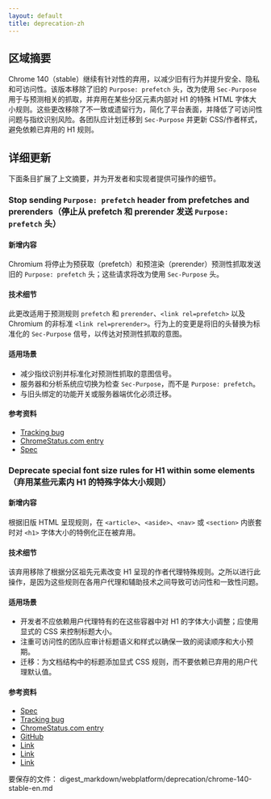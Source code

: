 ```yaml
---
layout: default
title: deprecation-zh
---
```


## 区域摘要

Chrome 140（stable）继续有针对性的弃用，以减少旧有行为并提升安全、隐私和可访问性。该版本移除了旧的 `Purpose: prefetch` 头，改为使用 `Sec-Purpose` 用于与预测相关的抓取，并弃用在某些分区元素内部对 H1 的特殊 HTML 字体大小规则。这些更改移除了不一致或遗留行为，简化了平台表面，并降低了可访问性问题与指纹识别风险。各团队应计划迁移到 `Sec-Purpose` 并更新 CSS/作者样式，避免依赖已弃用的 H1 规则。

## 详细更新

下面条目扩展了上文摘要，并为开发者和实现者提供可操作的细节。

### Stop sending `Purpose: prefetch` header from prefetches and prerenders（停止从 prefetch 和 prerender 发送 `Purpose: prefetch` 头）

#### 新增内容
Chromium 将停止为预获取（prefetch）和预渲染（prerender）预测性抓取发送旧的 `Purpose: prefetch` 头；这些请求将改为使用 `Sec-Purpose` 头。

#### 技术细节
此更改适用于预测规则 `prefetch` 和 `prerender`、`<link rel=prefetch>` 以及 Chromium 的非标准 `<link rel=prerender>`。行为上的变更是将旧的头替换为标准化的 `Sec-Purpose` 信号，以传达对预测性抓取的意图。

#### 适用场景
- 减少指纹识别并标准化对预测性抓取的意图信号。
- 服务器和分析系统应切换为检查 `Sec-Purpose`，而不是 `Purpose: prefetch`。
- 与旧头绑定的功能开关或服务器端优化必须迁移。

#### 参考资料
- [Tracking bug](https://issues.chromium.org/issues/420724819)
- [ChromeStatus.com entry](https://chromestatus.com/feature/5088012836536320)
- [Spec](https://wicg.github.io/nav-speculation/prerendering.html#interaction-with-fetch)

### Deprecate special font size rules for H1 within some elements（弃用某些元素内 H1 的特殊字体大小规则）

#### 新增内容
根据旧版 HTML 呈现规则，在 `<article>`、`<aside>`、`<nav>` 或 `<section>` 内嵌套时对 `<h1>` 字体大小的特例化正在被弃用。

#### 技术细节
该弃用移除了根据分区祖先元素改变 H1 呈现的作者代理特殊规则。之所以进行此操作，是因为这些规则在各用户代理和辅助技术之间导致可访问性和一致性问题。

#### 适用场景
- 开发者不应依赖用户代理特有的在这些容器中对 H1 的字体大小调整；应使用显式的 CSS 来控制标题大小。
- 注重可访问性的团队应审计标题语义和样式以确保一致的阅读顺序和大小预期。
- 迁移：为文档结构中的标题添加显式 CSS 规则，而不要依赖已弃用的用户代理默认值。

#### 参考资料
- [Spec](https://html.spec.whatwg.org/multipage/rendering.html#sections-and-headings)
- [Tracking bug](https://issues.chromium.org/issues/394111284)
- [ChromeStatus.com entry](https://chromestatus.com/feature/6192419898654720)
- [GitHub](https://github.com/whatwg/html/pull/11102)
- [Link](https://creativecommons.org/licenses/by/4.0/)
- [Link](https://www.apache.org/licenses/LICENSE-2.0)
- [Link](https://developers.google.com/site-policies)

要保存的文件： digest_markdown/webplatform/deprecation/chrome-140-stable-en.md
